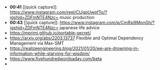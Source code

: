 - **00:41** [[quick capture]]:  https://www.instagram.com/reel/ClJgpUwpfTo/?igshid=ZDFmNTE4Nzc= music production
- **00:43** [[quick capture]]:  https://www.instagram.com/p/CmRsi9MonGh/?igshid=ZDFmNTE4Nzc= japanese life advice
- https://mprimi.github.io/portable-secret/
- https://arxiv.org/abs/2203.13737 Flexible and Optimal Dependency Management via Max-SMT
- https://realizeengineering.blog/2021/01/20/we-are-drowning-in-information-while-starving-for-wisdom/
- https://www.fivehundredwordsaday.com/beta
-